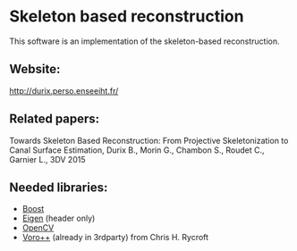 # Skeleton based reconstruction

This software is an implementation of the skeleton-based reconstruction.

## Website:

http://durix.perso.enseeiht.fr/

## Related papers:

Towards Skeleton Based Reconstruction: From Projective Skeletonization to Canal Surface Estimation, Durix B., Morin G., Chambon S., Roudet C., Garnier L., 3DV 2015

## Needed libraries:

 * [Boost](http://www.boost.org/)
 * [Eigen](http://eigen.tuxfamily.org/index.php?title=Main_Page) (header only)
 * [OpenCV](http://opencv.org/)
 * [Voro++](http://math.lbl.gov/voro++/) (already in 3rdparty) from Chris H. Rycroft
